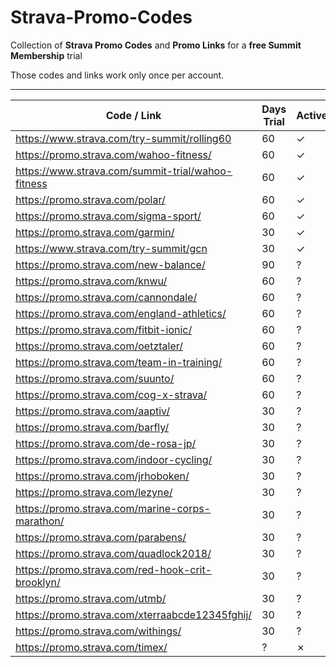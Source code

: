 # Strava-Promo-Codes
Collection of **Strava Promo Codes** and **Promo Links** for a **free Summit Membership** trial

Those codes and links work only once per account.

***

Code / Link | Days Trial | Active
--- | --- | ---
https://www.strava.com/try-summit/rolling60 | 60 | ✓
https://promo.strava.com/wahoo-fitness/ | 60 | ✓
https://www.strava.com/summit-trial/wahoo-fitness | 60 | ✓
https://promo.strava.com/polar/ | 60 | ✓
https://promo.strava.com/sigma-sport/ | 60 | ✓
https://promo.strava.com/garmin/ | 30 | ✓
https://www.strava.com/try-summit/gcn | 30 | ✓
https://promo.strava.com/new-balance/ | 90 | ?
https://promo.strava.com/knwu/ | 60 | ?
https://promo.strava.com/cannondale/ | 60 | ?
https://promo.strava.com/england-athletics/ | 60 | ?
https://promo.strava.com/fitbit-ionic/ | 60 | ?
https://promo.strava.com/oetztaler/ | 60 | ?
https://promo.strava.com/team-in-training/ | 60 | ?
https://promo.strava.com/suunto/ | 60 | ?
https://promo.strava.com/cog-x-strava/ | 60 | ?
https://promo.strava.com/aaptiv/ | 30 | ?
https://promo.strava.com/barfly/ | 30 | ?
https://promo.strava.com/de-rosa-jp/ | 30 | ?
https://promo.strava.com/indoor-cycling/ | 30 | ?
https://promo.strava.com/jrhoboken/ | 30 | ?
https://promo.strava.com/lezyne/ | 30 | ?
https://promo.strava.com/marine-corps-marathon/ | 30 | ?
https://promo.strava.com/parabens/ | 30 | ?
https://promo.strava.com/quadlock2018/ | 30 | ?
https://promo.strava.com/red-hook-crit-brooklyn/ | 30 | ?
https://promo.strava.com/utmb/ | 30 | ?
https://promo.strava.com/xterraabcde12345fghij/ | 30 | ?
https://promo.strava.com/withings/ | 30 | ?
https://promo.strava.com/timex/ | ? | ✗
